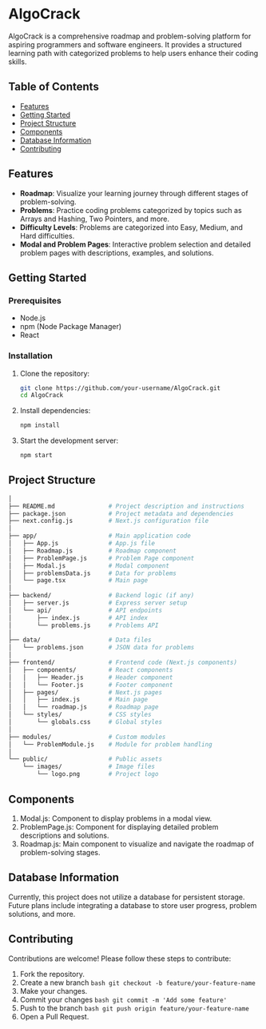 # AlgoCrack

AlgoCrack is a comprehensive roadmap and problem-solving platform for aspiring programmers and software engineers. It provides a structured learning path with categorized problems to help users enhance their coding skills.

## Table of Contents
- [Features](#features)
- [Getting Started](#getting-started)
- [Project Structure](#project-structure)
- [Components](#components)
- [Database Information](#database-information)
- [Contributing](#contributing)

## Features
- **Roadmap**: Visualize your learning journey through different stages of problem-solving.
- **Problems**: Practice coding problems categorized by topics such as Arrays and Hashing, Two Pointers, and more.
- **Difficulty Levels**: Problems are categorized into Easy, Medium, and Hard difficulties.
- **Modal and Problem Pages**: Interactive problem selection and detailed problem pages with descriptions, examples, and solutions.

## Getting Started

### Prerequisites
- Node.js
- npm (Node Package Manager)
- React

### Installation
1. Clone the repository:
   ```bash
   git clone https://github.com/your-username/AlgoCrack.git
   cd AlgoCrack
2. Install dependencies:
   ```bash
   npm install
3. Start the development server:
   ```bash
   npm start
## Project Structure
   ```bash AlgoCrack/
   │
   ├── README.md               # Project description and instructions
   ├── package.json            # Project metadata and dependencies
   ├── next.config.js          # Next.js configuration file
   │
   ├── app/                    # Main application code
   │   ├── App.js              # App.js file 
   │   ├── Roadmap.js          # Roadmap component
   │   ├── ProblemPage.js      # Problem Page component
   │   ├── Modal.js            # Modal component
   │   ├── problemsData.js     # Data for problems
   │   └── page.tsx            # Main page
   │
   ├── backend/                # Backend logic (if any)
   │   ├── server.js           # Express server setup
   │   └── api/                # API endpoints
   │       ├── index.js        # API index
   │       └── problems.js     # Problems API
   │
   ├── data/                   # Data files
   │   └── problems.json       # JSON data for problems
   │
   ├── frontend/               # Frontend code (Next.js components)
   │   ├── components/         # React components
   │   │   ├── Header.js       # Header component
   │   │   └── Footer.js       # Footer component
   │   ├── pages/              # Next.js pages
   │   │   ├── index.js        # Main page
   │   │   └── roadmap.js      # Roadmap page
   │   └── styles/             # CSS styles
   │       └── globals.css     # Global styles
   │
   ├── modules/                # Custom modules
   │   └── ProblemModule.js    # Module for problem handling
   │
   └── public/                 # Public assets
       └── images/             # Image files
           └── logo.png        # Project logo
```
## Components
   1. Modal.js: Component to display problems in a modal view.
   2. ProblemPage.js: Component for displaying detailed problem descriptions and solutions.
   3. Roadmap.js: Main component to visualize and navigate the roadmap of problem-solving stages.
## Database Information
   Currently, this project does not utilize a database for persistent storage. Future plans include integrating a database to store user progress, problem solutions, and more.
## Contributing
   Contributions are welcome! Please follow these steps to contribute:

   1. Fork the repository.
   2. Create a new branch ```bash git checkout -b feature/your-feature-name```
   3. Make your changes.
   4. Commit your changes ```bash git commit -m 'Add some feature'```
   5. Push to the branch ```bash git push origin feature/your-feature-name```
   6. Open a Pull Request.
